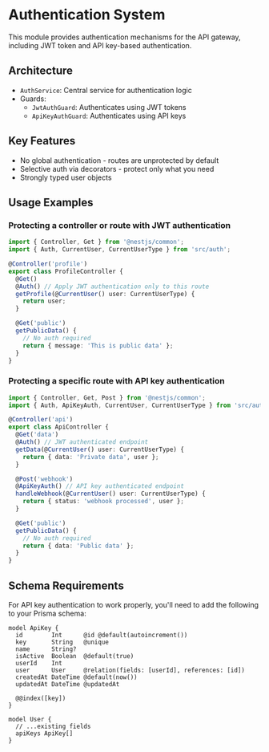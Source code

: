 # Authentication System

This module provides authentication mechanisms for the API gateway, including JWT token and API key-based authentication.

## Architecture

- `AuthService`: Central service for authentication logic
- Guards:
  - `JwtAuthGuard`: Authenticates using JWT tokens
  - `ApiKeyAuthGuard`: Authenticates using API keys

## Key Features

- No global authentication - routes are unprotected by default
- Selective auth via decorators - protect only what you need
- Strongly typed user objects

## Usage Examples

### Protecting a controller or route with JWT authentication

```typescript
import { Controller, Get } from '@nestjs/common';
import { Auth, CurrentUser, CurrentUserType } from 'src/auth';

@Controller('profile')
export class ProfileController {
  @Get()
  @Auth() // Apply JWT authentication only to this route
  getProfile(@CurrentUser() user: CurrentUserType) {
    return user;
  }

  @Get('public')
  getPublicData() {
    // No auth required
    return { message: 'This is public data' };
  }
}
```

### Protecting a specific route with API key authentication

```typescript
import { Controller, Get, Post } from '@nestjs/common';
import { Auth, ApiKeyAuth, CurrentUser, CurrentUserType } from 'src/auth';

@Controller('api')
export class ApiController {
  @Get('data')
  @Auth() // JWT authenticated endpoint
  getData(@CurrentUser() user: CurrentUserType) {
    return { data: 'Private data', user };
  }

  @Post('webhook')
  @ApiKeyAuth() // API key authenticated endpoint
  handleWebhook(@CurrentUser() user: CurrentUserType) {
    return { status: 'webhook processed', user };
  }

  @Get('public')
  getPublicData() {
    // No auth required
    return { data: 'Public data' };
  }
}
```

## Schema Requirements

For API key authentication to work properly, you'll need to add the following to your Prisma schema:

```prisma
model ApiKey {
  id        Int      @id @default(autoincrement())
  key       String   @unique
  name      String?
  isActive  Boolean  @default(true)
  userId    Int
  user      User     @relation(fields: [userId], references: [id])
  createdAt DateTime @default(now())
  updatedAt DateTime @updatedAt

  @@index([key])
}

model User {
  // ...existing fields
  apiKeys ApiKey[]
}
```
